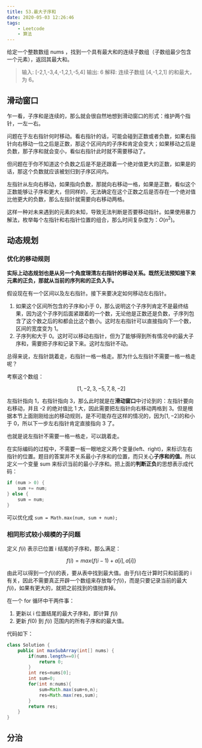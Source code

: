 ```yaml
---
title: 53.最大子序和
date: 2020-05-03 12:26:46
tags:
    - Leetcode
    - 算法
---
```


给定一个整数数组 nums ，找到一个具有最大和的连续子数组（子数组最少包含一个元素），返回其最大和。

> 输入: [-2,1,-3,4,-1,2,1,-5,4]
> 输出: 6
> 解释: 连续子数组 [4,-1,2,1] 的和最大，为 6。

## 滑动窗口

乍一看，子序和是连续的，那么就会很自然地想到滑动窗口的形式：维护两个指针，一左一右。

问题在于左右指针何时移动。看右指针的话，可能会碰到正数或者负数，如果右指针向右移动一位之后是正数，那这个区间内的子序和肯定会变大；如果移动之后是负数，那子序和就会变小，看似右指针此时就不需要移动了。

但问题在于你不知道这个负数之后是不是还跟着一个绝对值更大的正数，如果是的话，那这个负数就应该被划归到子序区间内。

左指针从左向右移动，如果指向负数，那就向右移动一格，如果是正数，看似这个正数能够让子序和更大，但同样的，无法确定在这个正数之后是否存在一个绝对值比他更大的负数，那么左指针就需要向右移动两格。

这样一种对未来遇到的元素的未知，导致无法判断是否要移动指针。如果使用暴力解法，枚举每个左指针和右指针位置的组合，那么时间复杂度为：$O(n^2)$。

## 动态规划

### 优化的移动规则

**实际上动态规划也是从另一个角度理清左右指针的移动关系。既然无法预知接下来元素的正负，那就从当前的序列和的正负入手。**

假设现在有一个区间以及左右指针。接下来要决定如何移动左右指针。

1. 如果这个区间所包含的子序和小于 0，那么说明这个子序列肯定不是最终结果，因为这个子序列后面紧跟着的一个数，无论他是正数还是负数，子序列包含了这个数之后的和都会比这个数小。这时左右指针可以直接指向下一个数，区间的宽度变为 1。
2. 子序列和大于 0。这时可以移动右指针，但为了能够得到所有情况中的最大子序和，需要把子序和记录下来。这时左指针不动。

总得来说，左指针跳着走，右指针一格一格走。那为什么左指针不需要一格一格走呢？

考察这个数组：

$$[1, -2, 3, -5, 7, 8, -2]$$

左指针指向 1，右指针指向 3，那么此时就是在**滑动窗口**中讨论到的：左指针要向右移动，并且 -2 的绝对值比 1 大，因此需要把左指针向右移动两格到 3。但是根据本节上面刚刚给出的移动规则，是不可能存在这样的情况的，因为$[1, -2]$的和小于 0，所以下一步左右指针肯定直接指向 3 了。

也就是说左指针不需要一格一格走，可以跳着走。

在实际编码的过程中，不需要一板一眼地定义两个变量(left、right)，来标识左右指针的位置。题目的答案并不关系最小子序和的位置，而只关心**子序和的值**。所以定义一个变量 sum 来标识当前的最小子序和。把上面的**判断正负**的思想表示成代码：

```java
if (num > 0) {
    sum += num;
} else {
    sum = num;
}
```

可以优化成 ``sum = Math.max(num, sum + num);``

### 相同形式较小规模的子问题

定义 $f(i)$ 表示已位置 i 结尾的子序和，那么满足：

$$
f(i)=max\{f(i-1)+a[i],a[i]\}
$$

由此可以得到一个$f(i)$的表，要从表中找到最大值。由于$f(i)$在计算时只和前面的 i 有关，因此不需要真正开辟一个数组来存放每个$f(i)$，而是只要记录当前的最大$f(i)$，如果有更大的，就把之前找到的值抛弃掉。

在一个 for 循环中干两件事：

1. 更新以 i 位置结尾的最大子序和，即计算 $f(i)$
2. 更新 $f(0)$ 到 $f(i)$ 范围内的所有子序和的最大值。

代码如下：

```java
class Solution {
    public int maxSubArray(int[] nums) {
        if(nums.length==0){
            return 0;
        }
        int res=nums[0];
        int sum=0;
        for(int n:nums){
            sum=Math.max(sum+n,n);
            res=Math.max(res,sum);
        }
        return res;
    }
}
```

## 分治